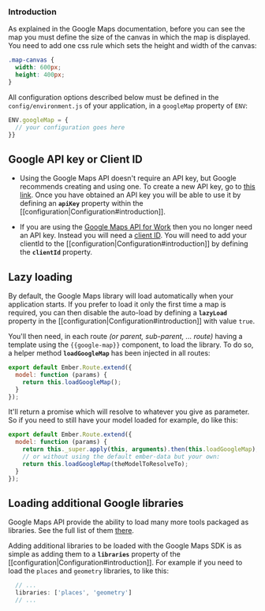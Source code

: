 ### Introduction

As explained in the Google Maps documentation, before you can see the map you must define the size of the canvas in which the map is displayed. You need to add one css rule which sets the height and width of the canvas:

```css
.map-canvas {
  width: 600px;
  height: 400px;
}
```

All configuration options described below must be defined in the `config/environment.js` of your application, in a `googleMap` property of `ENV`:

```js
ENV.googleMap = {
  // your configuration goes here
}}
```

## Google API key or Client ID

* Using the Google Maps API doesn't require an API key, but Google recommends creating and using one. To create a new API key, go to [this link](https://developers.google.com/maps/documentation/javascript/tutorial#api_key). Once you have obtained an API key you will be able to use it by defining an **`apiKey`** property within the [[configuration|Configuration#introduction]].

* If you are using the [Google Maps API for Work](https://developers.google.com/maps/documentation/business/) then you no longer need an API key. Instead you will need a [client ID](https://developers.google.com/maps/documentation/business/clientside/#client_id). You will need to add your clientId to the [[configuration|Configuration#introduction]] by defining the **`clientId`** property.


## Lazy loading

By default, the Google Maps library will load automatically when your application starts. If you prefer to load it only the first time a map is required, you can then disable the auto-load by defining a **`lazyLoad`** property in the [[configuration|Configuration#introduction]] with value `true`.

You'll then need, in each route _(or parent, sub-parent, ... route)_ having a template using the `{{google-map}}` component, to load the library. To do so, a helper method **`loadGoogleMap`** has been injected in all routes:

```js
export default Ember.Route.extend({
  model: function (params) {
    return this.loadGoogleMap();
  }
});
```

It'll return a promise which will resolve to whatever you give as parameter. So if you need to still have your model loaded for example, do like this:

```js
export default Ember.Route.extend({
  model: function (params) {
    return this._super.apply(this, arguments).then(this.loadGoogleMap);
    // or without using the default ember-data but your own:
    return this.loadGoogleMap(theModelToResolveTo);
  }
});
```


## Loading additional Google libraries

Google Maps API provide the ability to load many more tools packaged as libraries. See the full list of them [there](https://developers.google.com/maps/documentation/javascript/libraries).

Adding additional libraries to be loaded with the Google Maps SDK is as simple as adding them to a **`libraries`** property of the [[configuration|Configuration#introduction]]. For example if you need to load the `places` and `geometry` libraries, to like this:

```js
  // ...
  libraries: ['places', 'geometry']
  // ...
```
